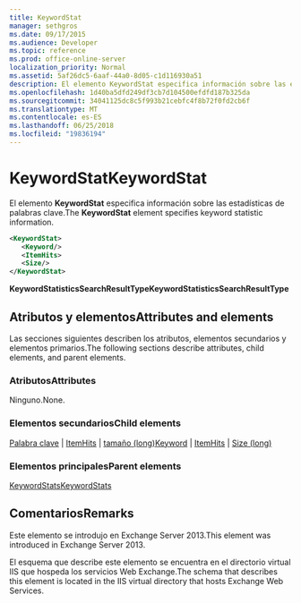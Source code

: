 ```yaml
---
title: KeywordStat
manager: sethgros
ms.date: 09/17/2015
ms.audience: Developer
ms.topic: reference
ms.prod: office-online-server
localization_priority: Normal
ms.assetid: 5af26dc5-6aaf-44a0-8d05-c1d116930a51
description: El elemento KeywordStat especifica información sobre las estadísticas de palabras clave.
ms.openlocfilehash: 1d40ba5dfd249df3cb7d104500efdfd187b325da
ms.sourcegitcommit: 34041125dc8c5f993b21cebfc4f8b72f0fd2cb6f
ms.translationtype: MT
ms.contentlocale: es-ES
ms.lasthandoff: 06/25/2018
ms.locfileid: "19836194"
---
```

# <a name="keywordstat"></a><span data-ttu-id="1a481-103">KeywordStat</span><span class="sxs-lookup"><span data-stu-id="1a481-103">KeywordStat</span></span>

<span data-ttu-id="1a481-104">El elemento **KeywordStat** especifica información sobre las estadísticas de palabras clave.</span><span class="sxs-lookup"><span data-stu-id="1a481-104">The **KeywordStat** element specifies keyword statistic information.</span></span> 
  
```XML
<KeywordStat>
   <Keyword/>
   <ItemHits>
   <Size/>
</KeywordStat>
```

 <span data-ttu-id="1a481-105">**KeywordStatisticsSearchResultType**</span><span class="sxs-lookup"><span data-stu-id="1a481-105">**KeywordStatisticsSearchResultType**</span></span>
## <a name="attributes-and-elements"></a><span data-ttu-id="1a481-106">Atributos y elementos</span><span class="sxs-lookup"><span data-stu-id="1a481-106">Attributes and elements</span></span>

<span data-ttu-id="1a481-107">Las secciones siguientes describen los atributos, elementos secundarios y elementos primarios.</span><span class="sxs-lookup"><span data-stu-id="1a481-107">The following sections describe attributes, child elements, and parent elements.</span></span>
  
### <a name="attributes"></a><span data-ttu-id="1a481-108">Atributos</span><span class="sxs-lookup"><span data-stu-id="1a481-108">Attributes</span></span>

<span data-ttu-id="1a481-109">Ninguno.</span><span class="sxs-lookup"><span data-stu-id="1a481-109">None.</span></span>
  
### <a name="child-elements"></a><span data-ttu-id="1a481-110">Elementos secundarios</span><span class="sxs-lookup"><span data-stu-id="1a481-110">Child elements</span></span>

<span data-ttu-id="1a481-111">[Palabra clave](keyword.md) | [ItemHits](itemhits.md) | [tamaño (long)](size-long.md)</span><span class="sxs-lookup"><span data-stu-id="1a481-111">[Keyword](keyword.md) | [ItemHits](itemhits.md) | [Size (long)](size-long.md)</span></span>
  
### <a name="parent-elements"></a><span data-ttu-id="1a481-112">Elementos principales</span><span class="sxs-lookup"><span data-stu-id="1a481-112">Parent elements</span></span>

[<span data-ttu-id="1a481-113">KeywordStats</span><span class="sxs-lookup"><span data-stu-id="1a481-113">KeywordStats</span></span>](keywordstats.md)
  
## <a name="remarks"></a><span data-ttu-id="1a481-114">Comentarios</span><span class="sxs-lookup"><span data-stu-id="1a481-114">Remarks</span></span>

<span data-ttu-id="1a481-115">Este elemento se introdujo en Exchange Server 2013.</span><span class="sxs-lookup"><span data-stu-id="1a481-115">This element was introduced in Exchange Server 2013.</span></span>
  
<span data-ttu-id="1a481-116">El esquema que describe este elemento se encuentra en el directorio virtual IIS que hospeda los servicios Web Exchange.</span><span class="sxs-lookup"><span data-stu-id="1a481-116">The schema that describes this element is located in the IIS virtual directory that hosts Exchange Web Services.</span></span>
  

